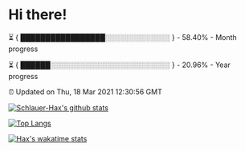 # Hi there!

⏳ { █████████████████░░░░░░░░░░░░░ } - 58.40% - Month progress

⏳ { ██████░░░░░░░░░░░░░░░░░░░░░░░░ } - 20.96% - Year progress

⏰ Updated on Thu, 18 Mar 2021 12:30:56 GMT


[![Schlauer-Hax's github stats](https://github-readme-stats.vercel.app/api?username=Schlauer-Hax&show_icons=true&theme=dark&count_private=true)](https://github.com/Schlauer-Hax)


[![Top Langs](https://github-readme-stats.vercel.app/api/top-langs/?username=Schlauer-Hax&layout=compact&theme=dark)](https://github.com/Schlauer-Hax?tab=repositories)


[![Hax's wakatime stats](https://github-readme-stats.vercel.app/api/wakatime?username=Hax&theme=dark)](https://wakatime.com/@Hax)

